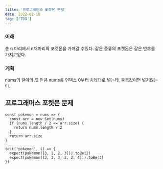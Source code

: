 ```yaml
---
title: '프로그래머스 포켓몬 문제'
date: 2022-02-18
tag: ['TDD']
---
```


### 이해

총 n 마리에서 n/2마리의 포켓몬을 가져갈 수있다.
같은 종류의 포켓몬은 같은 번호를 가지고있다.

### 계획

nums의 길이의 /2 만큼 nums를 인덱스 0부터 차례대로 넣는데,
중복값이면 넣지않는다.

## 프로그래머스 포켓몬 문제

```tsx
const pokemon = nums => {
  const arr = new Set(nums)
  if (nums.length / 2 <= arr.size) {
    return nums.length / 2
  }
  return arr.size
}

test('pokemon', () => {
  expect(pokemon([3, 1, 2, 3])).toBe(2)
  expect(pokemon([3, 3, 3, 2, 2, 4])).toBe(3)
})
```
